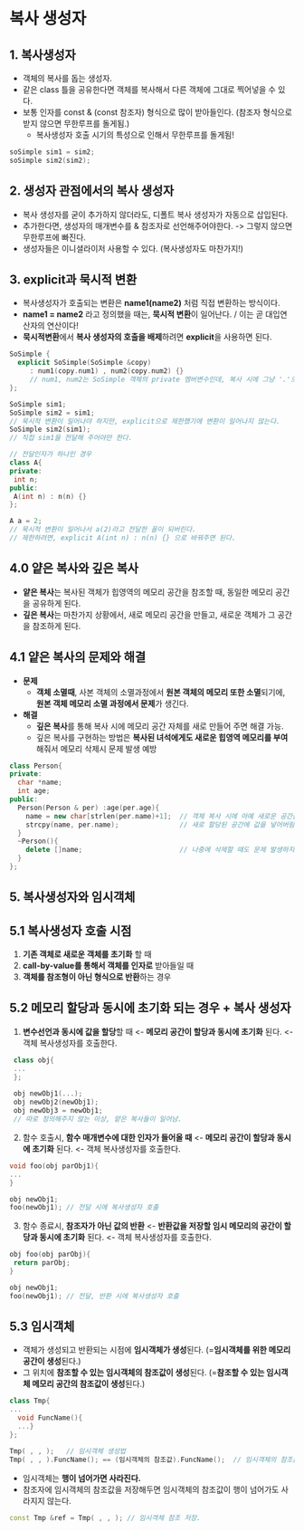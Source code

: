 # 복사 생성자

## 1. 복사생성자
 - 객체의 복사를 돕는 생성자.
 - 같은 class 틀을 공유한다면 객체를 복사해서 다른 객체에 그대로 찍어넣을 수 있다.
 - 보통 인자를 const & (const 참조자) 형식으로 많이 받아들인다. (참조자 형식으로 받지 않으면 무한루프를 돌게됨.)
   - 복사생성자 호출 시기의 특성으로 인해서 무한루프를 돌게됨!
```cpp
soSimple sim1 = sim2;
soSimple sim2(sim2);
```

## 2. 생성자 관점에서의 복사 생성자
 - 복사 생성자를 굳이 추가하지 않더라도, 디폴트 복사 생성자가 자동으로 삽입된다.
 - 추가한다면, 생성자의 매개변수를 & 참조자로 선언해주어야한다. -> 그렇지 않으면 무한루프에 빠진다.
 - 생성자들은 이니셜라이저 사용할 수 있다. (복사생성자도 마찬가지!)
 
## 3. explicit과 묵시적 변환
 - 복사생성자가 호출되는 변환은 **name1(name2)** 처럼 직접 변환하는 방식이다.
 - **name1 = name2** 라고 정의했을 때는, **묵시적 변환**이 일어난다. / 이는 곧 대입연산자의 연산이다!
 - **묵시적변환**에서 **복사 생성자의 호출을 배제**하려면 **explicit**을 사용하면 된다.
```cpp
SoSimple {
  explicit SoSimple(SoSimple &copy)
     : num1(copy.num1) , num2(copy.num2) {} 
     // num1, num2는 SoSimple 객체의 private 멤버변수인데, 복사 시에 그냥 '.'으로 접근할 수 있는 것 같다!
};

SoSimple sim1;
SoSimple sim2 = sim1;
// 묵시적 변환이 일어나야 하지만, explicit으로 제한했기에 변환이 일어나지 않는다.
SoSimple sim2(sim1);
// 직접 sim1을 전달해 주어야만 한다.

// 전달인자가 하나인 경우
class A{
private:
 int n;
public:
 A(int n) : n(n) {}
};

A a = 2;
// 묵시적 변환이 일어나서 a(2)라고 전달한 꼴이 되버린다.
// 제한하려면, explicit A(int n) : n(n) {} 으로 바꿔주면 된다.
```
## 4.0 얕은 복사와 깊은 복사
 - **얕은 복사**는 복사된 객체가 힙영역의 메모리 공간을 참조할 때, 동일한 메모리 공간을 공유하게 된다.
 - **깊은 복사**는 마찬가지 상황에서, 새로 메모리 공간을 만들고, 새로운 객체가 그 공간을 참조하게 된다.
 
## 4.1 얕은 복사의 문제와 해결
 - **문제**
   - **객체 소멸때**, 사본 객체의 소멸과정에서 **원본 객체의 메모리 또한 소멸**되기에, **원본 객체 메모리 소멸 과정에서 문제**가 생긴다.
 - **해결**
   - **깊은 복사**를 통해 복사 시에 메모리 공간 자체를 새로 만들어 주면 해결 가능.
   - 깊은 복사를 구현하는 방법은 **복사된 녀석에게도 새로운 힙영역 메모리를 부여**해줘서 메모리 삭제시 문제 발생 예방
```cpp
class Person{
private:
  char *name;
  int age;
public:
  Person(Person & per) :age(per.age){
    name = new char[strlen(per.name)+1];  // 객체 복사 시에 아예 새로운 공간을 할당해 버리는 것.
    strcpy(name, per.name);               // 새로 할당된 공간에 값을 넣어버림.
  }
  ~Person(){
    delete []name;                        // 나중에 삭제할 때도 문제 발생하지 않음.
  }
};
```

## 5. 복사생성자와 임시객체

## 5.1 복사생성자 호출 시점
 1. **기존 객체로 새로운 객체를 초기화** 할 때
 2. **call-by-value를 통해서 객체를 인자로** 받아들일 때
 3. **객체를 참조형이 아닌 형식으로 반환**하는 경우
 
## 5.2 메모리 할당과 동시에 초기화 되는 경우 + 복사 생성자
 1. **변수선언과 동시에 값을 할당**할 때 <- **메모리 공간이 할당과 동시에 초기화** 된다. <- 객체 복사생성자를 호출한다.
```cpp
 class obj{
 ...
 };
 
 obj newObj1(...);
 obj newObj2(newObj1);
 obj newObj3 = newObj1;
 // 따로 정의해주지 않는 이상, 얕은 복사들이 일어남.
```
 2. 함수 호출시, **함수 매개변수에 대한 인자가 들어올 때** <- **메모리 공간이 할당과 동시에 초기화** 된다. <- 객체 복사생성자를 호출한다.
```cpp
void foo(obj parObj1){
...
}

obj newObj1;
foo(newObj1); // 전달 시에 복사생성자 호출
```
 3. 함수 종료시, **참조자가 아닌 값의 반환** <- **반환값을 저장할 임시 메모리의 공간이 할당과 동시에 초기화** 된다. <- 객체 복사생성자를 호출한다. 
```cpp
obj foo(obj parObj){
 return parObj;
}

obj newObj1;
foo(newObj1); // 전달, 반환 시에 복사생성자 호출
```

## 5.3 임시객체
 - 객체가 생성되고 반환되는 시점에 **임시객체가 생성**된다. (=**임시객체를 위한 메모리 공간이 생성**된다.)
 - 그 위치에 **참조할 수 있는 임시객체의 참조값이 생성**된다. (=**참조할 수 있는 임시객체 메모리 공간의 참조값이 생성**된다.)
```cpp
class Tmp{
...
  void FuncName(){
  ...}
};

Tmp( , , );   // 임시객체 생성법
Tmp( , , ).FuncName(); == (임시객체의 참조값).FuncName();  // 임시객체의 참조값 이용
```
 - 임시객체는 **행이 넘어가면 사라진다.**
 - 참조자에 임시객체의 참조값을 저장해두면 임시객체의 참조값이 행이 넘어가도 사라지지 않는다.
```cpp
const Tmp &ref = Tmp( , , ); // 임시객체 참조 저장.
```





